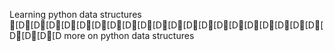 Learning python data structures [D[D[D[D[D[D[D[D[D[D[D[D[D[D[D[D[D[D[D[D[D[D[D[D more on python data structures
